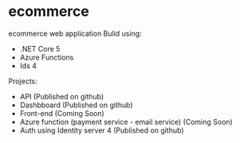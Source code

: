 # ecommerce
ecommerce web  application
Bulid using:
- .NET Core 5 
- Azure Functions
- Ids 4

Projects:
- API (Published on github)
- Dashbboard (Published on github)
- Front-end (Coming Soon)
- Azure function (payment service - email service) (Coming Soon)
- Auth using Identity server  4 (Published on github)




